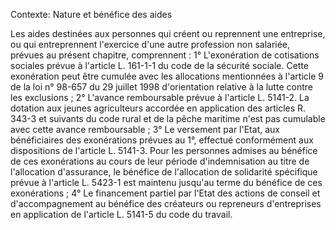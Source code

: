 Contexte: Nature et bénéfice des aides

Les aides destinées aux personnes qui créent ou reprennent une entreprise, ou qui entreprennent l'exercice d'une autre profession non salariée, prévues au présent chapitre, comprennent : 1° L'exonération de cotisations sociales prévue à l'article L. 161-1-1 du code de la sécurité sociale. Cette exonération peut être cumulée avec les allocations mentionnées à l'article 9 de la loi n° 98-657 du 29 juillet 1998 d'orientation relative à la lutte contre les exclusions ; 2° L'avance remboursable prévue à l'article L. 5141-2. La dotation aux jeunes agriculteurs accordée en application des articles R. 343-3 et suivants du code rural et de la pêche maritime n'est pas cumulable avec cette avance remboursable ; 3° Le versement par l'Etat, aux bénéficiaires des exonérations prévues au 1°, effectué conformément aux dispositions de l'article L. 5141-3. Pour les personnes admises au bénéfice de ces exonérations au cours de leur période d'indemnisation au titre de l'allocation d'assurance, le bénéfice de l'allocation de solidarité spécifique prévue à l'article L. 5423-1 est maintenu jusqu'au terme du bénéfice de ces exonérations ; 4° Le financement partiel par l'Etat des actions de conseil et d'accompagnement au bénéfice des créateurs ou repreneurs d'entreprises en application de l'article L. 5141-5 du code du travail.